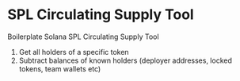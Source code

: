 # SPL Circulating Supply Tool
Boilerplate Solana SPL Circulating Supply Tool

1. Get all holders of a specific token
2. Subtract balances of known holders (deployer addresses, locked tokens, team wallets etc)
